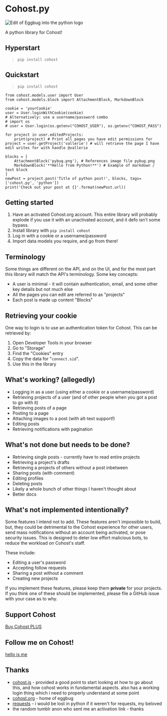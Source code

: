 # Cohost.py

![Edit of Eggbug into the python logo](pybug_small.png)

A python library for Cohost!

## Hyperstart

> `pip install cohost`

## Quickstart

> `pip install cohost`

```python3
from cohost.models.user import User
from cohost.models.block import AttachmentBlock, MarkdownBlock

cookie = 'yourCookie'
user = User.loginWithCookie(cookie)
# Alternatively: use a username/password combo
# import os
# user = User.login(os.getenv("COHOST_USER"), os.getenv("COHOST_PASS")

for project in user.editedProjects:
    print(project) # Print all pages you have edit permissions for
project = user.getProject('vallerie') # will retrieve the page I have edit writes for with handle @vallerie

blocks = [
    AttachmentBlock('pybug.png'), # References image file pybug.png
    MarkdownBlock('**Hello from Python!**') # Example of markdown / text block
]
newPost = project.post('Title of python post!', blocks, tags=['cohost.py', 'python'])
print('Check out your post at {}'.format(newPost.url))
```

## Getting started

1. Have an activated Cohost.org account. This entire library will probably explode if you use it with an unactivated account, and it defo isn't some bypass.
2. Install library with `pip install cohost`
3. Log in with a cookie or a username/password
4. Import data models you require, and go from there!

## Terminology

Some things are different on the API, and on the UI, and for the most part this library will match the API's terminology. Some key concepts:

- A user is minimal - it will contain authentication, email, and some other key details but not much else
- All the pages you can edit are referred to as "projects"
- Each post is made up content "Blocks"

## Retrieving your cookie

One way to login is to use an authentication token for Cohost. This can be retrieved by:

1. Open Developer Tools in your browser
1. Go to "Storage"
1. Find the "Cookies" entry
1. Copy the data for "`connect.sid`".
1. Use this in the library

## What's working? (allegedly)

- Logging in as a user (using either a cookie or a username/password)
- Retrieving projects of a user (and of other people when you got a post to go with it)
- Retrieving posts of a page
- Posting to a page
- Attaching images to a post (with alt-text support!)
- Editing posts
- Retrieving notifications with pagination

## What's not done but needs to be done?

- Retrieving single posts - currently have to read entire projects
- Retrieving a project's drafts
- Retrieving a projects of others without a post inbetween
- Sharing posts (with comment)
- Editing profiles
- Deleting posts
- Likely a whole bunch of other things I haven't thought about
- Better docs

## What's not implemented intentionally?

Some features I intend not to add. These features aren't impossible to build, but, they could be detrimental to the Cohost experience for other users, send mass notifications without an account being activated, or pose security issues. This is designed to deter low effort malicious bots, to reduce the workload on Cohost's staff.

These include:

- Editing a user's password
- Accepting follow requests
- Sharing a post without a comment
- Creating new projects

If you implement these features, please keep them **private** for your projects.
If you think one of these should be implemented, please file a GitHub issue with your case as to why.

## Support Cohost

[Buy Cohost PLUS](https://cohost.org/rc/user/settings)

## Follow me on Cohost!

[hello is me](https://cohost.org/vallerie)

## Thanks

- [cohost.js](https://github.com/mogery/cohost.js/) - provided a good point to start looking at how to go about this, and how cohost works in fundamental aspects. also has a working login thing which i need to properly understand at some point
- [cohost.org](https://cohost.org) - home of eggbug
- [requests](https://requests.readthedocs.io/en/latest/) - i would be lost in python if it weren't for requests, my beloved
- the random tumblr anon who sent me an activation link - thanks
